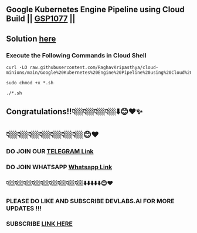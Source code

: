 ## Google Kubernetes Engine Pipeline using Cloud Build || [GSP1077](https://www.cloudskillsboost.google/focuses/52829?parent=catalog) ||

##  Solution [here]()

###  Execute the Following Commands in Cloud Shell

```
curl -LO raw.githubusercontent.com/RaghavKripasthya/cloud-minions/main/Google%20Kubernetes%20Engine%20Pipeline%20using%20Cloud%20Build/gsp1077.sh

sudo chmod +x *.sh

./*.sh
```

## Congratulations!!👇🏼👇🏼👇🏼👇🏼⬇️😊❤️✨
## 👇🏼👇🏼👇🏼👇🏼👇🏼👇🏼👇🏼😊❤️
### DO JOIN OUR [TELEGRAM Link](https://t.me/+VsYwuNuMI9NiNzM9) 
### DO JOIN WHATSAPP [Whatsapp Link](https://chat.whatsapp.com/BeGG0HXiM469i3WFMgm4qs)
### 👇🏼👇🏼👇🏼👇🏼👇🏼👇🏼👇🏼👇🏼👇🏼⬇️⬇️⬇️⬇️⬇️😊❤️
### PLEASE DO LIKE AND SUBSCRIBE DEVLABS.AI FOR MORE UPDATES !!!
### SUBSCRIBE [LINK HERE](https://www.youtube.com/channel/UCVFPYmP2CZvVmICxw7YHT8A)

